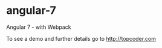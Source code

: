 # angular-7

Angular 7 - with Webpack 

To see a demo and further details go to http://topcoder.com
